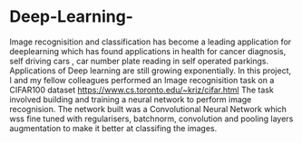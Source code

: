 # Deep-Learning-
Image recognisition and classification has become a leading application for deeplearning which has found applications in health for cancer diagnosis, self driving cars , car number plate reading in self operated parkings. Applications of Deep learning are still growing exponentially. 
In this project, I and my fellow colleagues performed an Image recognisition task on a CIFAR100 dataset https://www.cs.toronto.edu/~kriz/cifar.html 
The task involved building and training a neural network to perform image recognision. The network  built was a Convolutional Neural Network which wss fine tuned with regularisers, batchnorm, convolution and pooling layers augmentation to make it better at classifing the images.
